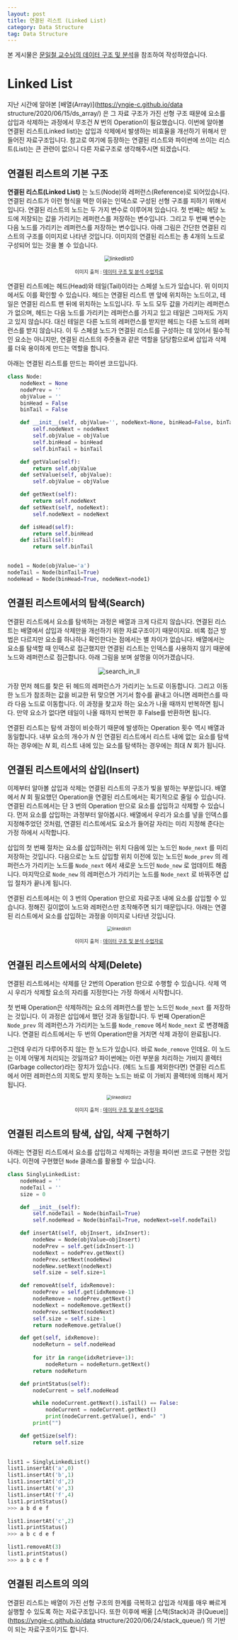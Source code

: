 ```yaml
---
layout: post
title: 연결된 리스트 (Linked List)
category: Data Structure
tag: Data Structure
---
```




본 게시물은 [문일철 교수님의 데이터 구조 및 분석](https://www.edwith.org/datastructure-2019s/lecture/40291/)을 참조하여 작성하였습니다.



# Linked List

지난 시간에 알아본 [배열(Array)](https://yngie-c.github.io/data structure/2020/06/15/ds_array/) 은 그 자료 구조가 가진 선형 구조 때문에 요소를 삽입과 삭제하는 과정에서 무조건 $N$ 번의 Operation이 필요했습니다. 이번에 알아볼 연결된 리스트(Linked list)는 삽입과 삭제에서 발생하는 비효율을 개선하기 위해서 만들어진 자료구조입니다. 참고로 여기에 등장하는 연결된 리스트와 파이썬에 쓰이는 리스트(List)는 큰 관련이 없으니 다른 자료구조로 생각해주시면 되겠습니다. 



## 연결된 리스트의 기본 구조

**연결된 리스트(Linked List)** 는 노드(Node)와 레퍼런스(Reference)로 되어있습니다. 연결된 리스트가 이런 형식을 택한 이유는 인덱스로 구성된 선형 구조를 피하기 위해서 입니다. 연결된 리스트의 노드는 두 가지 변수로 이루어져 있습니다. 첫 번째는 해당 노드에 저장되는 값을 가리키는 레퍼런스를 저장하는 변수입니다. 그리고 두 번째 변수는 다음 노드를 가리키는 레퍼런스를 저장하는 변수입니다. 아래 그림은 간단한 연결된 리스트의 구조를 이미지로 나타낸 것입니다. 이미지의 연결된 리스트는 총 4개의 노드로 구성되어 있는 것을 볼 수 있습니다.

<p align="center"><img src="https://user-images.githubusercontent.com/45377884/85203968-2487fe00-b34c-11ea-80e2-a83b6594d131.png" alt="linkedlist0" style="zoom: 80%;" /></p>

<p align="center" style="font-size:80%">이미지 출처 : <a href="https://www.edwith.org/datastructure-2019s/notice/1658">데이터 구조 및 분석 수업자료</a></p>

연결된 리스트에는 헤드(Head)와 테일(Tail)이라는 스페셜 노드가 있습니다. 위 이미지에서도 이를 확인할 수 있습니다. 헤드는 연결된 리스트 맨 앞에 위치하는 노드이고, 테일은 연결된 리스트 맨 뒤에 위치하는 노드입니다. 두 노드 모두 값을 가리키는 레퍼런스가 없으며, 헤드는 다음 노드를 가리키는 레퍼런스를 가지고 있고 테일은 그마저도 가지고 있지 않습니다. 대신 테일은 다른 노드의 레퍼런스를 받지만 헤드는 다른 노드의 레퍼런스를 받지 않습니다. 이 두 스페셜 노드가 연결된 리스트를 구성하는 데 있어서 필수적인 요소는 아니지만, 연결된 리스트의 주줏돌과 같은 역할을 담당함으로써 삽입과 삭제를 더욱 용이하게 만드는 역할을 합니다.

아래는 연결된 리스트를 만드는 파이썬 코드입니다.

```python
class Node:
    nodeNext = None
    nodePrev = ''
    objValue = ''
    binHead = False
    binTail = False

    def __init__(self, objValue='', nodeNext=None, binHead=False, binTail=False):
        self.nodeNext = nodeNext
        self.objValue = objValue
        self.binHead = binHead
        self.binTail = binTail

    def getValue(self):
        return self.objValue
    def setValue(self, objValue):
        self.objValue = objValue

    def getNext(self):
        return self.nodeNext
    def setNext(self, nodeNext):
        self.nodeNext = nodeNext

    def isHead(self):
        return self.binHead
    def isTail(self):
        return self.binTail


node1 = Node(objValue='a')
nodeTail = Node(binTail=True)
nodeHead = Node(binHead=True, nodeNext=node1)
```



## 연결된 리스트에서의 탐색(Search)

연결된 리스트에서 요소를 탐색하는 과정은 배열과 크게 다르지 않습니다. 연결된 리스트는 배열에서 삽입과 삭제만을 개선하기 위한 자료구조이기 때문이지요. 비록 접근 방법은 다르지만 요소를 하나하나 확인한다는 점에서는 별 차이가 없습니다. 배열에서는 요소를 탐색할 때 인덱스로 접근했지만 연결된 리스트는 인덱스를 사용하지 않기 때문에 노드와 레퍼런스로 접근합니다. 아래 그림을 보며 설명을 이어가겠습니다.

<p align="center"><img src="https://user-images.githubusercontent.com/45377884/89987576-40a77c00-dcb9-11ea-8f2f-c1de60655858.png" alt="search_in_ll"  /></p>

가장 먼저 헤드를 찾은 뒤 헤드의 레퍼런스가 가리키는 노드로 이동합니다. 그리고 이동한 노드가 참조하는 값을 비교한 뒤 맞으면 거기서 함수를 끝내고 아니면 레퍼런스를 따라 다음 노드로 이동합니다. 이 과정을 찾고자 하는 요소가 나올 때까지 반복하면 됩니다. 만약 요소가 없다면 테일이 나올 때까지 반복한 후 False를 반환하면 됩니다.

연결된 리스트는 탐색 과정이 비슷하기 때문에 발생하는 Operation 횟수 역시 배열과 동일합니다. 내부 요소의 개수가 $N$ 인 연결된 리스트에서 리스트 내에 없는 요소를 탐색하는 경우에는 $N$ 회, 리스트 내에 있는 요소를 탐색하는 경우에는 최대 $N$ 회가 됩니다.



## 연결된 리스트에서의 삽입(Insert)

이제부터 알아볼 삽입과 삭제는 연결된 리스트의 구조가 빛을 발하는 부분입니다. 배열에서 $N$ 회 필요했던 Operation을 연결된 리스트에서는 획기적으로 줄일 수 있습니다. 연결된 리스트에서는 단 $3$ 번의 Operation 만으로 요소를 삽입하고 삭제할 수 있습니다. 먼저 요소를 삽입하는 과정부터 알아봅시다. 배열에서 우리가 요소를 넣을 인덱스를 지정해주었던 것처럼, 연결된 리스트에서도 요소가 들어갈 자리는 미리 지정해 준다는 가정 하에서 시작합니다.

삽입의 첫 번째 절차는 요소를 삽입하려는 위치 다음에 있는 노드인 `Node_next` 를 미리 저장하는 것입니다. 다음으로는 노드 삽입할 위치 이전에 있는 노드인 `Node_prev` 의 레퍼런스가 가리키는 노드를 `Node_next` 에서 새로운 노드인 `Node_new` 로 업데이트 해줍니다. 마지막으로 `Node_new` 의 레퍼런스가 가리키는 노드를 `Node_next` 로 바꿔주면 삽입 절차가 끝나게 됩니다.

연결된 리스트에서는 이 $3$ 번의 Operation 만으로 자료구조 내에 요소를 삽입할 수 있습니다. 정해진 길이없이 노드와 레퍼런스만 조작해주면 되기 때문입니다. 아래는 연결된 리스트에서 요소를 삽입하는 과정을 이미지로 나타낸 것입니다.

<p align="center"><img src="https://user-images.githubusercontent.com/45377884/85203979-38cbfb00-b34c-11ea-81fd-3203ffb478e3.png" alt="linkedlist1" style="zoom: 67%;" /></p>

<p align="center" style="font-size:80%">이미지 출처 : <a href="https://www.edwith.org/datastructure-2019s/notice/1658">데이터 구조 및 분석 수업자료</a></p>



## 연결된 리스트에서의 삭제(Delete)

연결된 리스트에서는 삭제를 단 2번의 Operation 만으로 수행할 수 있습니다. 삭제 역시 우리가 삭제할 요소의 자리를 지정한다는 가정 하에서 시작합니다.

첫 번째 Operation은 삭제하려는 요소의 레퍼런스를 받는 노드인 `Node_next` 를 저장하는 것입니다. 이 과정은 삽입에서 했던 것과 동일합니다. 두 번째 Operation은 `Node_prev` 의 레퍼런스가 가리키는 노드를 `Node_remove` 에서 `Node_next` 로 변경해줍니다. 연결된 리스트에서는 두 번의 Operation만을 거치면 삭제 과정이 완료됩니다.

그런데 우리가 다루어주지 않는 한 노드가 있습니다. 바로 `Node_remove` 인데요. 이 노드는 이제 어떻게 처리되는 것일까요? 파이썬에는 이런 부분을 처리하는 가비지 콜렉터(Garbage collector)라는 장치가 있습니다. (헤드 노드를 제외한다면) 연결된 리스트에서 어떤 레퍼런스의 지목도 받지 못하는 노드는 바로 이 가비지 콜렉터에 의해서 제거됩니다.

<p align="center"><img src="https://user-images.githubusercontent.com/45377884/85203980-39fd2800-b34c-11ea-9cf3-46b42626916d.png" alt="linkedlist2" style="zoom: 67%;" /></p>

<p align="center" style="font-size:80%">이미지 출처 : <a href="https://www.edwith.org/datastructure-2019s/notice/1658">데이터 구조 및 분석 수업자료</a></p>

## 연결된 리스트의 탐색, 삽입, 삭제 구현하기

아래는 연결된 리스트에서 요소를 삽입하고 삭제하는 과정을 파이썬 코드로 구현한 것입니다. 이전에 구현했던 `Node` 클래스를 활용할 수 있습니다.

```python
class SinglyLinkedList:
    nodeHead = ''
    nodeTail = ''
    size = 0

    def __init__(self):
        self.nodeTail = Node(binTail=True)
        self.nodeHead = Node(binTail=True, nodeNext=self.nodeTail)

    def insertAt(self, objInsert, idxInsert):
        nodeNew = Node(objValue=objInsert)
        nodePrev = self.get(idxInsert-1)
        nodeNext = nodePrev.getNext()
        nodePrev.setNext(nodeNew)
        nodeNew.setNext(nodeNext)
        self.size = self.size+1

    def removeAt(self, idxRemove):
        nodePrev = self.get(idxRemove-1)
        nodeRemove = nodePrev.getNext()
        nodeNext = nodeRemove.getNext()
        nodePrev.setNext(nodeNext)
        self.size = self.size-1
        return nodeRemove.getValue()

    def get(self, idxRemove):
        nodeReturn = self.nodeHead
        
        for itr in range(idxRetrieve+1):
            nodeReturn = nodeReturn.getNext()
        return nodeReturn

    def printStatus(self):
        nodeCurrent = self.nodeHead

        while nodeCurrent.getNext().isTail() == False:
            nodeCurrent = nodeCurrent.getNext()
            print(nodeCurrent.getValue(), end=" ")
        print("")

    def getSize(self):
        return self.size
    

list1 = SinglyLinkedList()
list1.insertAt('a',0)
list1.insertAt('b',1)
list1.insertAt('d',2)
list1.insertAt('e',3)
list1.insertAt('f',4)
list1.printStatus()
>>> a b d e f

list1.insertAt('c',2)
list1.printStatus()
>>> a b c d e f

list1.removeAt(3)
list1.printStatus()
>>> a b c e f
```



## 연결된 리스트의 의의

연결된 리스트는 배열이 가진 선형 구조의 한계를 극복하고 삽입과 삭제를 매우 빠르게 실행할 수 있도록 하는 자료구조입니다. 또한 이후에 배울 [스택(Stack)과 큐(Queue)](https://yngie-c.github.io/data structure/2020/06/24/stack_queue/) 의 기반이 되는 자료구조이기도 합니다.